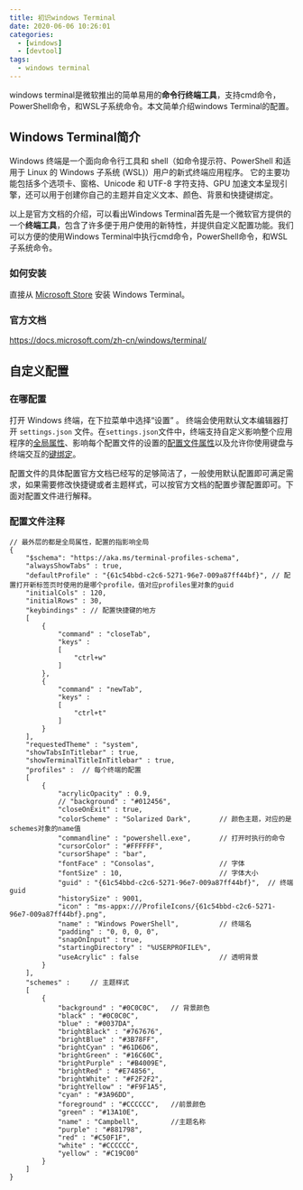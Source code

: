 ```yaml
---
title: 初识windows Terminal
date: 2020-06-06 10:26:01
categories: 
  - [windows]
  - [devtool]
tags: 
  - windows terminal
---
```


windows terminal是微软推出的简单易用的**命令行终端工具**，支持cmd命令，PowerShell命令，和WSL子系统命令。本文简单介绍windows Terminal的配置。

<!--more-->

## Windows Terminal简介

Windows 终端是一个面向命令行工具和 shell（如命令提示符、PowerShell 和适用于 Linux 的 Windows 子系统 (WSL)）用户的新式终端应用程序。 它的主要功能包括多个选项卡、窗格、Unicode 和 UTF-8 字符支持、GPU 加速文本呈现引擎，还可以用于创建你自己的主题并自定义文本、颜色、背景和快捷键绑定。

以上是官方文档的介绍，可以看出Windows Terminal首先是一个微软官方提供的一个**终端工具**，包含了许多便于用户使用的新特性，并提供自定义配置功能。我们可以方便的使用Windows Terminal中执行cmd命令，PowerShell命令，和WSL子系统命令。

### 如何安装

直接从 [Microsoft Store](https://aka.ms/terminal) 安装 Windows Terminal。

### 官方文档

https://docs.microsoft.com/zh-cn/windows/terminal/

## 自定义配置

### 在哪配置

打开 Windows 终端，在下拉菜单中选择“设置” 。 终端会使用默认文本编辑器打开 `settings.json` 文件。在`settings.json`文件中，终端支持自定义影响整个应用程序的[全局属性](https://docs.microsoft.com/zh-cn/windows/terminal/customize-settings/global-settings)、影响每个配置文件的设置的[配置文件属性](https://docs.microsoft.com/zh-cn/windows/terminal/customize-settings/profile-settings)以及允许你使用键盘与终端交互的[键绑定](https://docs.microsoft.com/zh-cn/windows/terminal/customize-settings/key-bindings)。

配置文件的具体配置官方文档已经写的足够简洁了，一般使用默认配置即可满足需求，如果需要修改快捷键或者主题样式，可以按官方文档的配置步骤配置即可。下面对配置文件进行解释。

### 配置文件注释

```
// 最外层的都是全局属性，配置的指影响全局
{
    "$schema": "https://aka.ms/terminal-profiles-schema",
    "alwaysShowTabs" : true,
    "defaultProfile" : "{61c54bbd-c2c6-5271-96e7-009a87ff44bf}", // 配置打开新标签页时使用的是哪个profile，值对应profiles里对象的guid
    "initialCols" : 120,
    "initialRows" : 30,
    "keybindings" : // 配置快捷键的地方
    [
        {
            "command" : "closeTab",
            "keys" : 
            [
                "ctrl+w"
            ]
        },
        {
            "command" : "newTab",
            "keys" : 
            [
                "ctrl+t"
            ]
        }
    ],
    "requestedTheme" : "system",
    "showTabsInTitlebar" : true,
    "showTerminalTitleInTitlebar" : true,
    "profiles" :  // 每个终端的配置
    [
        {
            "acrylicOpacity" : 0.9,
            // "background" : "#012456",
            "closeOnExit" : true,
            "colorScheme" : "Solarized Dark", 		// 颜色主题，对应的是schemes对象的name值
            "commandline" : "powershell.exe",		// 打开时执行的命令
            "cursorColor" : "#FFFFFF",
            "cursorShape" : "bar",
            "fontFace" : "Consolas",  				// 字体
            "fontSize" : 10,  						// 字体大小
            "guid" : "{61c54bbd-c2c6-5271-96e7-009a87ff44bf}",	// 终端guid
            "historySize" : 9001,
            "icon" : "ms-appx:///ProfileIcons/{61c54bbd-c2c6-5271-96e7-009a87ff44bf}.png",
            "name" : "Windows PowerShell", 			// 终端名
            "padding" : "0, 0, 0, 0",
            "snapOnInput" : true,
            "startingDirectory" : "%USERPROFILE%",
            "useAcrylic" : false					// 透明背景
        }
    ],
    "schemes" : 	// 主题样式
    [
        {
            "background" : "#0C0C0C", 	// 背景颜色
            "black" : "#0C0C0C",
            "blue" : "#0037DA",
            "brightBlack" : "#767676",
            "brightBlue" : "#3B78FF",
            "brightCyan" : "#61D6D6",
            "brightGreen" : "#16C60C",
            "brightPurple" : "#B4009E",
            "brightRed" : "#E74856",
            "brightWhite" : "#F2F2F2",
            "brightYellow" : "#F9F1A5",
            "cyan" : "#3A96DD",
            "foreground" : "#CCCCCC",	//前景颜色
            "green" : "#13A10E",
            "name" : "Campbell",		//主题名称
            "purple" : "#881798",
            "red" : "#C50F1F",
            "white" : "#CCCCCC",
            "yellow" : "#C19C00"
        }
    ]
}

```

